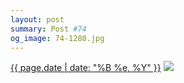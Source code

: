 ```yaml
---
layout: post
summary: Post #74
og_image: 74-1280.jpg
---
```


<p>
  <time><a href="/74">{{ page.date | date: "%B %e, %Y" }}</a></time>
  <a href="/74"><img src="{{ site.assets_url }}/74-640.jpg" srcset="{{ site.assets_url }}/74-1280.jpg 1280w, {{ site.assets_url }}/74-960.jpg 960w, {{ site.assets_url }}/74-640.jpg 640w, {{ site.assets_url }}/74-320.jpg 320w" sizes="(min-width: 700px) 50vw, calc(100vw - 2rem)" /></a>
</p>
